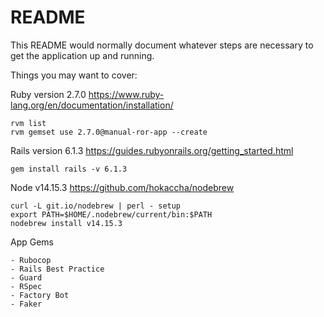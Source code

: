 # README

This README would normally document whatever steps are necessary to get the
application up and running.

Things you may want to cover:

Ruby version 2.7.0 https://www.ruby-lang.org/en/documentation/installation/
  ```
  rvm list
  rvm gemset use 2.7.0@manual-ror-app --create
  ```

Rails version 6.1.3 https://guides.rubyonrails.org/getting_started.html
  ```
  gem install rails -v 6.1.3
  ```

Node v14.15.3 https://github.com/hokaccha/nodebrew
  ```
  curl -L git.io/nodebrew | perl - setup
  export PATH=$HOME/.nodebrew/current/bin:$PATH
  nodebrew install v14.15.3
  ```

App Gems
```
- Rubocop
- Rails Best Practice
- Guard
- RSpec
- Factory Bot
- Faker
```

